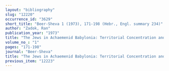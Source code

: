 ```yaml
---
layout: "bibliography"
slug: "12220"
occurrence_id: "3629"
short_title: "Beer-Sheva 1 (1973), 171-198 (Hebr., Engl. summary 234)"
author: "Zadok, Ran"
publication_year: "1973"
title: "The Jews in Achaemenid Babylonia: Territorial Concentration and Professional Distribution"
volume_no_: "1"
pages: "171-198"
journal: "Beer-Sheva"
title: "The Jews in Achaemenid Babylonia: Territorial Concentration and Professional Distribution"
previous_item: "12223"
---
```

